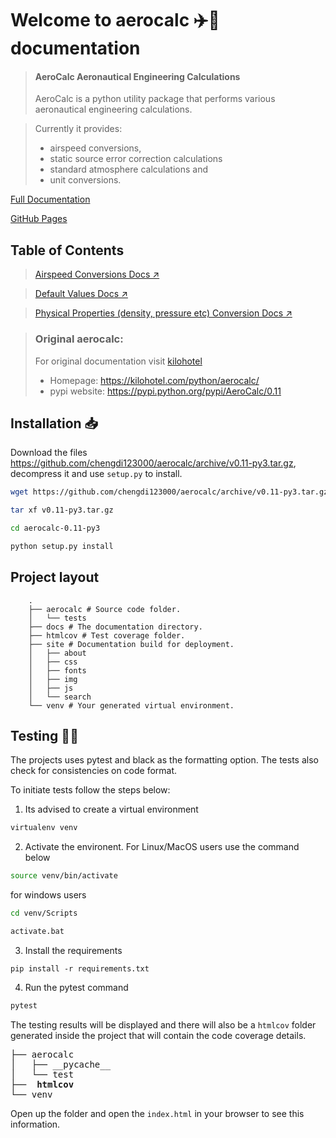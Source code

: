 # Welcome to aerocalc ✈️🧮 documentation

> #### AeroCalc Aeronautical Engineering Calculations
>
> AeroCalc is a python utility package that performs various aeronautical engineering calculations.

> Currently it provides:
>
> - airspeed conversions,
> - static source error correction calculations
> - standard atmosphere calculations and
> - unit conversions.

[Full Documentation ](https://romantic-poincare-327252.netlify.com)

[GitHub Pages](https://geoffreynyaga.github.io/aerocalc/)

## Table of Contents

> [Airspeed Conversions Docs ↗️](docs/airspeed.md)

> [Default Values Docs ↗️](docs/defaults.md)

> [Physical Properties (density, pressure etc) Conversion Docs ↗️](docs/conversions.md)

> ### Original aerocalc:
>
> For original documentation visit [kilohotel](https://kilohotel.com/python/aerocalc/.)
>
> - Homepage: https://kilohotel.com/python/aerocalc/
> - pypi website: https://pypi.python.org/pypi/AeroCalc/0.11

## Installation 📥

Download the files https://github.com/chengdi123000/aerocalc/archive/v0.11-py3.tar.gz, decompress it and use `setup.py` to install.

```bash
wget https://github.com/chengdi123000/aerocalc/archive/v0.11-py3.tar.gz

tar xf v0.11-py3.tar.gz

cd aerocalc-0.11-py3

python setup.py install
```

## Project layout

```
    .
    ├── aerocalc # Source code folder.
    │   └── tests
    ├── docs # The documentation directory.
    ├── htmlcov # Test coverage folder.
    ├── site # Documentation build for deployment.
    │   ├── about
    │   ├── css
    │   ├── fonts
    │   ├── img
    │   ├── js
    │   └── search
    └── venv # Your generated virtual environment.
```

## Testing 🧪🧪

The projects uses pytest and black as the formatting option. The tests also check for consistencies on code format.

To initiate tests follow the steps below:

1. Its advised to create a virtual environment

```bash
virtualenv venv
```

2. Activate the environent. For Linux/MacOS users use the command below

```bash
source venv/bin/activate
```

for windows users

```bash
cd venv/Scripts

activate.bat
```

3. Install the requirements

```shell
pip install -r requirements.txt
```

4. Run the pytest command

```bash
pytest
```

The testing results will be displayed and there will also be a `htmlcov` folder generated inside the project that will contain the code coverage details.

<pre>
├── aerocalc
│   ├── __pycache__
│   └── test
├──  <b>htmlcov</b>
└── venv
</pre>

Open up the folder and open the `index.html` in your browser to see this information.

